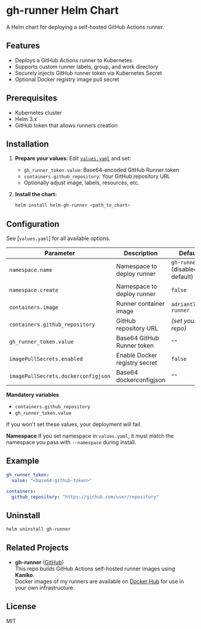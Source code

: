 # gh-runner Helm Chart

A Helm chart for deploying a self-hosted GitHub Actions runner.

## Features

- Deploys a GitHub Actions runner to Kubernetes
- Supports custom runner labels, group, and work directory
- Securely injects GitHub runner token via Kubernetes Secret
- Optional Docker registry image pull secret

## Prerequisites

- Kubernetes cluster
- Helm 3.x
- GitHub token that allows runners creation

## Installation

1. **Prepare your values:**
   Edit [`values.yaml`](helm/gh-runner/values.yaml) and set:
   - `gh_runner_token.value`: Base64-encoded GitHub Runner token
   - `containers.github_repository`: Your GitHub repository URL
   - Optionally adjust image, labels, resources, etc.

2. **Install the chart:**
   ```sh
   helm install helm-gh-runner <path_to_chart>
   ```

## Configuration

See [`values.yaml`] for all available options.

| Parameter                           | Description                                 | Default                          |
|-------------------------------------|---------------------------------------------|----------------------------------|
| `namespace.name`                    | Namespace to deploy runner                  | `gh-runner` (disabled by default)|
| `namespace.create`                  | Namespace to deploy runner                  | `false`                          |
| `containers.image`                  | Runner container image                      | `adriant7/gh-runner`             |
| `containers.github_repository`      | GitHub repository URL                       | *(set your repo)*                |
| `gh_runner_token.value`             | Base64 GitHub Runner token                  | `""`                             |
| `imagePullSecrets.enabled`          | Enable Docker registry secret               | `false`                          |
| `imagePullSecrets.dockerconfigjson` | Base64 dockerconfigjson                     | `""`                             |

**Mandatory variables**
- `containers.github_repository`
- `gh_runner_token.value`

If you won't set these values, your deployment will fail.

**Namespace**
If you set namespace in `values.yaml`, it must match the namespace you pass with `--namespace` during install.

## Example

```yaml
gh_runner_token:
  value: "<base64-github-token>"

containers:
  github_repository: "https://github.com/user/repository"
```

## Uninstall

```sh
helm uninstall gh-runner
```

## Related Projects

- **gh-runner** ([GitHub](https://github.com/AdrianT7/gh-runner))  
  This repo builds GitHub Actions self-hosted runner images using **Kaniko**.  
  Docker images of my runners are available on [Docker Hub](https://hub.docker.com/repository/docker/adriant7/gh-runner/) for use in your own infrastructure.

## License

MIT